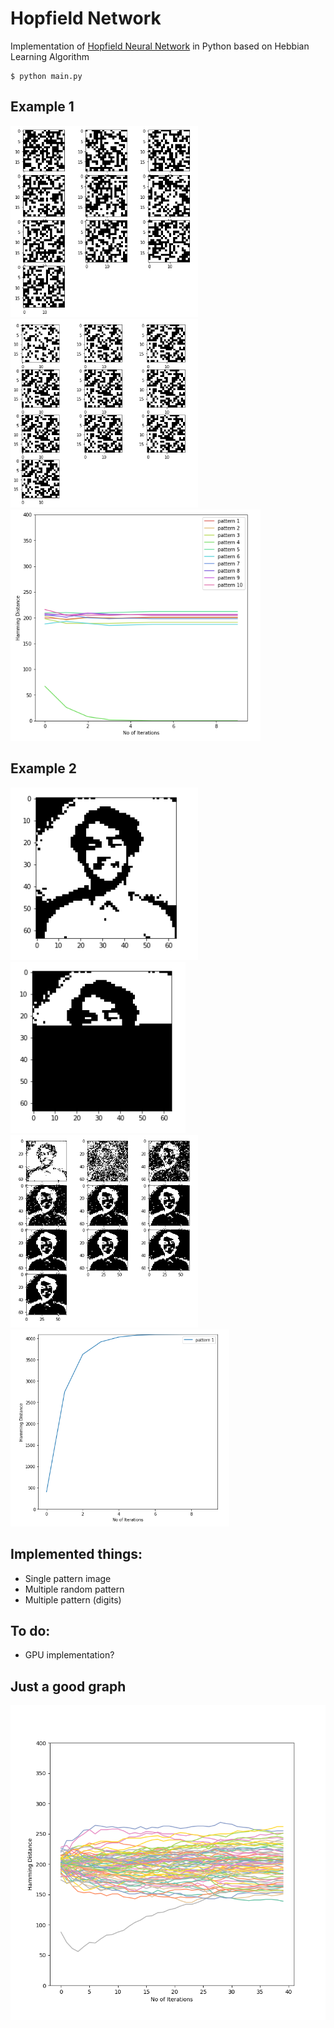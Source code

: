 # Hopfield Network
Implementation of [Hopfield Neural Network](https://www.its.caltech.edu/~bi250c/papers/Hopfield-1982.pdf) in Python based on Hebbian Learning Algorithm


```
$ python main.py
```
## Example 1
<img src="assets/random_multiple_pattern.png" width="300">
<img src="assets/multiple_pattern_convergence.png" width="300">
<img src="assets/hamming_distance_multiple_random_pattern.png" width="400">

## Example 2
<img src="assets/me_plot.png" width="300">
<img src="assets/test_me.png" width="280">
<img src="assets/convergence_me.png" width="300">
<img src="assets/convergence_plot_me.png" width="350">

## Implemented things:
 - Single pattern image
 - Multiple random pattern
 - Multiple pattern (digits)

## To do:
 - GPU implementation?

## Just a good graph
<img src="assets/good_graph.png">

